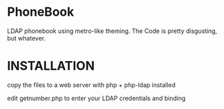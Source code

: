 PhoneBook
=========

LDAP phonebook using metro-like theming. 
The Code is pretty disgusting, but whatever.


INSTALLATION
============
copy the files to a web server with php + php-ldap installed

edit getnumber.php to enter your LDAP credentials and binding
